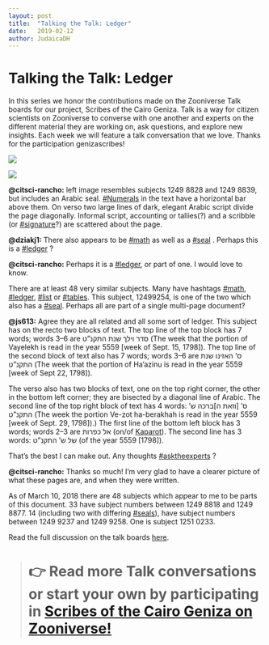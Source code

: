 ```yaml
---
layout: post
title:  "Talking the Talk: Ledger"
date:   2019-02-12
author: JudaicaDH
---
```

# Talking the Talk: Ledger

In this series we honor the contributions made on the Zooniverse Talk boards for our project, Scribes of the Cairo Geniza. Talk is a way for citizen scientists on Zooniverse to converse with one another and experts on the different material they are working on, ask questions, and explore new insights. Each week we will feature a talk conversation that we love. Thanks for the participation genizascribes!

![](https://cdn-images-1.medium.com/max/4000/1*zVn9iMyKmBDIUj_LausQcg.jpeg)

![](https://cdn-images-1.medium.com/max/4000/1*VS2NrLhrSTJ2SAg1rGqBHA.jpeg)

**@citsci-rancho:** left image resembles subjects 1249 8828 and 1249 8839,
but includes an Arabic seal.
[#Numerals](https://www.zooniverse.org/projects/judaicadh/scribes-of-the-cairo-geniza/talk/tags/Numerals) in the text have a horizontal bar above them. On verso two large lines of dark, elegant Arabic script divide the page diagonally.
Informal script, accounting or tallies(?) and a scribble (or [#signature](https://www.zooniverse.org/projects/judaicadh/scribes-of-the-cairo-geniza/talk/tags/signature)?) are scattered about the page.

**@dziakj1:** There also appears to be [#math](https://www.zooniverse.org/projects/judaicadh/scribes-of-the-cairo-geniza/talk/tags/math) as well as a [#seal](https://www.zooniverse.org/projects/judaicadh/scribes-of-the-cairo-geniza/talk/tags/seal) . Perhaps this is a [#ledger](https://www.zooniverse.org/projects/judaicadh/scribes-of-the-cairo-geniza/talk/tags/ledger) ?

**@citsci-rancho:** Perhaps it is a [#ledger](https://www.zooniverse.org/projects/judaicadh/scribes-of-the-cairo-geniza/talk/tags/ledger), or part of one. I would love to know.

There are at least 48 very similar subjects. Many have hashtags [#math](https://www.zooniverse.org/projects/judaicadh/scribes-of-the-cairo-geniza/talk/tags/math), [#ledger](https://www.zooniverse.org/projects/judaicadh/scribes-of-the-cairo-geniza/talk/tags/ledger), [#list](https://www.zooniverse.org/projects/judaicadh/scribes-of-the-cairo-geniza/talk/tags/list) or [#tables](https://www.zooniverse.org/projects/judaicadh/scribes-of-the-cairo-geniza/talk/tags/tables).
This subject, 12499254, is one of the two which also has a [#seal](https://www.zooniverse.org/projects/judaicadh/scribes-of-the-cairo-geniza/talk/tags/seal).
Perhaps all are part of a single multi-page document?

**@js613:** Agree they are all related and all some sort of ledger. This subject has on the recto two blocks of text. The top line of the top block has 7 words; words 3–6 are סדר וילך שנת התקנ”ט (The week that the portion of Vayelekh is read in the year 5559 [week of Sept. 15, 1798]). The top line of the second block of text also has 7 words; words 3–6 are ס’ האזינו שנת התקנ”ט (The week that the portion of Ha’azinu is read in the year 5559 [week of Sept 22, 1798]).

The verso also has two blocks of text, one on the top right corner, the other in the bottom left corner; they are bisected by a diagonal line of Arabic. The second line of the top right block of text has 4 words: ס’ [וזאת ה]ברכה ש’ התקנ”ט (The week the portion Ve-zot ha-berakhah is read in the year 5559 [week of Sept. 29, 1798]).) The first line of the bottom left block has 3 words; words 2–3 are אל כפרות (on/of [Kaparot](https://en.wikipedia.org/wiki/Kapparot)). The second line has 3 words: של ש’ התקנ”ט (of the year 5559 [1798]).

That’s the best I can make out. Any thoughts [#asktheexperts](https://www.zooniverse.org/projects/judaicadh/scribes-of-the-cairo-geniza/talk/tags/asktheexperts) ?

**@citsci-rancho:** Thanks so much!
I’m very glad to have a clearer picture of what these pages are,
and when they were written.

As of March 10, 2018 there are 48 subjects which appear to me to be parts of this document.
33 have subject numbers between 1249 8818 and 1249 8877.
14 (including two with differing [#seals](https://www.zooniverse.org/projects/judaicadh/scribes-of-the-cairo-geniza/talk/tags/seals)), have subject numbers between 1249 9237 and 1249 9258. One is subject 1251 0233.

Read the full discussion on the talk boards [here](https://www.zooniverse.org/projects/judaicadh/scribes-of-the-cairo-geniza/talk/1029/513904).
> # 👉 Read more Talk conversations or start your own by participating in [Scribes of the Cairo Geniza on Zooniverse!](https://www.zooniverse.org/projects/judaicadh/scribes-of-the-cairo-geniza)
